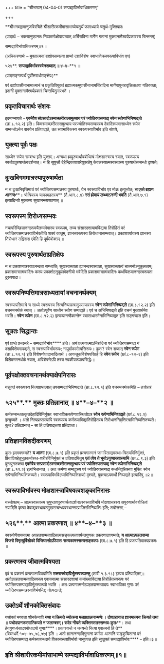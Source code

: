 +++
title = "श्रीभाष्यम् 04-04-01 सम्पद्याविर्भावाधिकरणम्"

+++
<div claऽऽ="elementor-widget-container">

**श्रीभगवद्रामानुजविरचिते श्रीशारीरकमीमांसाभाष्येचतुर्थे फलाध्याये चतुर्थः मुक्तिपादः

(पादार्थः – भक्त्यानुष्ठानतः निष्पन्नमोक्षोपायत्वात् अर्चिरादिना मार्गेण गतानां मुक्तानामैश्वर्यप्रकारस्य चिन्तनम्)

सम्पद्याविर्भावाधिकरणम्॥१॥

(अधिकरणार्थः – मुक्तात्मनां ब्रह्मोपसम्पत्या प्राप्यो दशाविशेषः स्वाभाविकस्वरूपाविर्भाव एव)

५२४**. **सम्पद्याविर्भावस्स्वेनशब्दात् ॥ ४**–**४**–**१ ॥

(पादसङ्गत्यर्थं पूर्वोत्तरार्थसङ्क्षेपः)**

परं ब्रह्मोपासीनानामात्मानं च प्रकृतिवियुक्तं ब्रह्मात्मकमुपासीनानामर्चिरादिना मार्गेणापुनरावृत्तिलक्षणा गतिरुक्ता; इदानीं मुक्तानामैश्वर्यप्रकारं चिन्तयितुमारभते ।

## प्रकृतविचारार्थः संशयः

इदमाम्नायते – **एवमेवैष संप्रसादोऽस्माच्छरीरात्समुत्थाय परं ज्योतिरुपसम्पद्य स्वेन रूपेणाभिनिष्पद्यते** (छा.८.१२.२) इति। किमस्माच्छरीरात्समुत्थाय परज्योतिरुपसम्पन्नस्य देवादिरूपवत्साध्येन रूपेण सम्बन्धोऽनेन वाक्येन प्रतिपाद्यते, उत स्वाभाविकस्य स्वरूपस्याविर्भाव इति संशये,

## युक्त्या पूर्वः पक्षः

साध्येन रूपेण सम्बन्ध इति युक्तम्। अन्यथा ह्यपुरुषार्थावबोधित्वं मोक्षशास्त्रस्य स्यात्, स्वरूपस्य स्वतोऽपुरुषार्थत्वदर्शनात्। न हि सुषुप्तौ देहेन्द्रियव्यापारेषूपरतेषु केवलस्यात्मस्वरूपस्य पुरुषार्थसम्बन्धो दृश्यते;

## दुःखविगममात्रस्यापुरुषार्थता

न च दुःखनिवृत्तिमात्रं परं ज्योतिरुपसम्पन्नस्य पुरुषार्थः, येन स्वरूपाविर्भाव एव मोक्षः इत्युच्येत; **स एको ब्रह्मण आनन्दः****। श्रोत्रियस्य चाकामहतस्य** (तै.आन.८.४) **रसं ह्येवायं लब्ध्वाऽनन्दी भवति** (तै.आन.७.१) इत्यादिभ्यो मुक्तस्य सुखानन्त्यश्रवणात् ॥

## स्वरूपस्य तिरोध्यसम्भवः

नचापरिच्छिन्नानन्दरूपचैतन्यमेवास्य स्वरूपम्, तच्च संसारदशायामविद्यया तिरोहितं परं ज्योतिरुपसम्पन्नस्याविर्भवतीति शक्यं वक्तुम्, ज्ञानस्वरूपस्य तिरोधानासम्भवात्। प्रकाशपर्यायस्य ज्ञानस्य तिरोधानं
तद्विनाश एवेति हि पूर्वमेवोक्तम् ॥

## स्वरूपस्य पुरुषार्थताप्रतिक्षेपः

न च प्रकाशमात्रस्याऽनन्दता सम्भवति; सुखस्वरूपता ह्यानन्दस्वरूपता, सुखस्वरूपत्वं चात्मनोऽनुकूलत्वम्; प्रकाशमात्रात्मवादिनः कस्य प्रकाशोऽनुकूलवेदनीयो भवेदिति प्रकाशमात्रात्मवादिनः कथंचिदप्यानन्दस्वरूपता दुरुपपादा।

## स्वरूपनिष्पत्तिमात्रसाध्यतायां वचनानर्थक्यम्

स्वरूपापत्तिमात्रे च साध्ये स्वरूपस्य नित्यनिष्पन्नत्वादुपसम्पन्नस्य
**स्वेन रूपेणाभिनिष्पद्यते** (छा.८.१२.२) इति वचनमनर्थकं स्यात् । अतोऽपूर्वेण साध्येन रूपेण सम्पद्यते। एवं च अभिनिष्पद्यते इति वचनं मुख्यार्थमेव भवति। **स्वेन रूपेण** (छा.८.१२.२) इत्यप्यानन्दैकान्तेन स्वासाधारणेनाभिनिष्पद्यत इति सङ्गच्छत इति।

## सूत्रतः सिद्धान्तः

एवं प्राप्ते प्रचक्ष्महे – सम्पद्याविर्भावः**** इति। अयं प्रत्यगात्माऽर्चिरादिना परं ज्योतिरुपसम्पद्य यं दशाविशेषमापद्यते, स स्वरूपाविर्भावरूपः; नापूर्वाकारोत्पत्तिरूपः। कुतः? स्वेन शब्दात्
**स्वेन रूपेण** (छा.८.१२.१) इति विशेषणोपादानादित्यर्थः। आगन्तुकविशेषपरिग्रहे हि **स्वेन रूपेण** (छां.८-१२-२) इति विशेषणमनर्थकं स्यात्, अविशेषणेऽपि तस्य स्वकीयरूपत्वसिद्धेः॥

## पूर्वपक्षोक्तवचनानर्थक्याक्षेपनिरासः

यत्तूक्तं स्वरूपस्य नित्यप्राप्तत्वात् उपसम्पद्याभिनिष्पद्यते (छा.८.१२.१) इति वचनमनर्थकमिति – तत्रोत्तरं

## ५२५**.** मुक्तः प्रतिज्ञानात् ॥ ४**–**४**–**२ ॥

कर्मसम्बन्धतत्कृतदेहादिविनिर्मुक्तः स्वाभाविकरूपेणावस्थितोऽत्र
**स्वेन रूपेणाभिनिष्पद्यते** (छां.८.१२.२) इत्युच्यते । अतो नित्यप्राप्तस्यापि स्वरूपस्य कर्मरूपाविद्यातिरोहितस्य तिरोधाननिवृत्तिरत्राभिनिष्पत्तिरुच्यते। कुतः? प्रतिज्ञानात् – सा हि प्रतिपाद्यतया प्रतिज्ञाता।

## प्रतिज्ञानविशदीकरणम्

कुतः इदमवगम्यते? **य आत्मा** (छा.८.७.१) इति प्रकृतं प्रत्यगात्मानं जागरिताद्यवस्था-त्रितयविनिर्मुक्तं, प्रियाप्रियहेतुभूतकर्मारब्ध-शरीरविनिर्मुक्तं च प्रतिपादयितुम् **एतं त्वेव ते भूयोऽनुव्याख्यास्यामि** (छा.८.९.३) इति पुनःपुनरुक्त्वा **एवमेवैष सम्प्रसादोऽस्माच्छरीरात्समुत्थाय परं ज्योतिरुपसम्पद्य स्वेन रूपेणाभिनिष्पद्यते** (छा.८.१२.२) इत्यभिधानात् । अतः कर्मणा सम्बद्धस्य परं ज्योतिरुपसम्पद्य बन्धनिवृत्तिरूपा मुक्तिः स्वेन रूपेणाभिनिष्पत्तिरुच्यते। स्वरूपाविर्भावेऽप्यभिनिष्पत्तिशब्दो दृश्यते, युक्त्याऽयमर्थो निष्पद्यते इत्यादिषु ॥२॥

## स्वरूपाविर्भावस्य मोक्षशास्त्राविषयत्वशङ्कानिरासः

यच्चोक्तम् – आत्मस्वरूपस्य सुषुप्तावपुरुषार्थत्वदर्शनात्स्वरूपाविर्भावे मोक्षशास्त्रस्य अपुरुषार्थावबोधित्वं स्यादिति कृत्वा देवाद्यवस्थावत्सुखसम्बन्ध्यवस्थान्तरप्राप्तिरभिनिष्पत्तिः इति; तत्रोत्तरम् –

## ५२६**.** आत्मा प्रकरणात् ॥ ४**–**४**–**३ ॥

स्वरूपेणैवायमात्मा अपहतपाप्मत्वादिसत्यसङ्कल्पत्वपर्यन्तगुणकः प्रकरणादवगम्यते; **य आत्माऽपहतपाप्मा विजरो विमृत्युर्विशोको विजिघत्सोऽपिपासः सत्यकामस्सत्यसङ्कल्पः** (छा.८.७.१) इति हि प्रजापतिवाक्यप्रक्रमः ॥

## प्रकरणस्य जीवात्मविषयता

इदं च प्रकरणं प्रत्यगात्मविषयमिति **उत्तराच्चेदाविर्भूतस्वरूपस्तु** (शारी.१.३.१८) इत्यत्र प्रतिपादितम्॥ अतोऽपहतपाप्मत्वादिस्वरूप एवायमात्मा संसारदशायां कर्माख्याविद्यया तिरोहितस्वरूपः परं ज्योतिरुपसम्पद्याविर्भूतस्वरूपो भवति । अतः प्रत्यगात्मनोऽपहतपाप्मत्वादयः स्वाभाविका गुणाः परं ज्योतिरुपसम्पन्नस्याविर्भवन्ति; नोत्पद्यन्ते;

## उक्तेऽर्थे शौनकोक्तिसंवादः

यथोक्तं भगवता शौनकेनापि **यथा न क्रियते ज्योत्स्ना मलप्रक्षालनान्मणेः । दोषप्रहाणान्न ज्ञानमात्मनः क्रियते तथा ॥ यथोदपानकरणात्क्रियते न जलाम्बरम्। सदेव नीयते व्यक्तिमसतस्सम्भवः कुतः****। तथा हेयगुणध्वंसादवबोधादयो गुणाः****। प्रकाश्यन्ते न जन्यन्ते नित्या एवात्मनो हि ते** (विष्णधर्मे.१०४-५५,५६,५७) इति । अतो ज्ञानानन्दादिगुणानां कर्मणा आत्मनि सङ्कुचितानां परं ज्योतिरुपसम्पद्य कर्मरूपबन्धक्षये विकासरूपाविर्भावो नानुपपन्न इति सुष्ठूक्तं सम्पद्याविर्भावः**** – इति॥३॥

## इति श्रीशारीरकमीमांसाभाष्ये सम्पद्याविर्भावाधिकरणम्॥१॥

</div>
